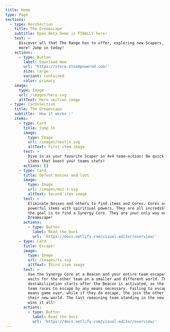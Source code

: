 ```yaml
---
title: Home
type: Page
sections:
  - type: HeroSection
    title: The Dreamscape
    subtitle: Open Beta Demo is FINALLY here!
    text: >
      Discover all that The Range has to offer, exploring new Scapers, Items and
      more! Jump in today!
    actions:
      - type: Button
        label: Download Now
        url: 'https://store.steampowered.com/'
        size: large
        variant: contained
        color: primary
    image:
      type: Image
      url: /images/hero.svg
      altText: Hero section image
  - type: CardsSection
    title: The Dreamscape
    subtitle: 'How it works :'
    items:
      - type: Card
        title: Jump in
        image:
          type: Image
          url: /images/nextjs.svg
          altText: First item image
        text: >
          Dive in as your favorite Scaper in 4v4 team-action! Be quick to find
          items that boost your teams stats!
        actions: []
      - type: Card
        title: Defeat bosses and loot
        image:
          type: Image
          url: /images/mui-5.svg
          altText: Second item image
        text: >
          Eliminate bosses and others to find items and Cores. Cores are
          powerful items with spiritiual powers. They are all incredible, but
          the goal is to find a Synergy Core. They are your only way out of The
          Dreamscape!
        actions:
          - type: Button
            label: Read the Docs
            url: 'https://docs.netlify.com/visual-editor/overview/'
      - type: Card
        title: Escape!
        image:
          type: Image
          url: /images/ts.svg
          altText: Third item image
        text: >
          Use the Synergy Core at a Beacon and your entire team escapes, and
          waits for the other team on a smaller and different world. The
          destabilization starts after the Beacon is activated, as the other
          team races to escape by any means necessary. Failing to escape in time
          means game over, while if they do escape, the join the other team on
          their new world. The last remaining team standing in the new world
          wins it all!
        actions:
          - type: Button
            label: Read the Docs
            url: 'https://docs.netlify.com/visual-editor/overview/'
---
```

